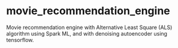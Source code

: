 # movie_recommendation_engine
Movie recommendation engine with Alternative Least Square (ALS) algorithm using Spark ML, and with denoising autoencoder using tensorflow.
